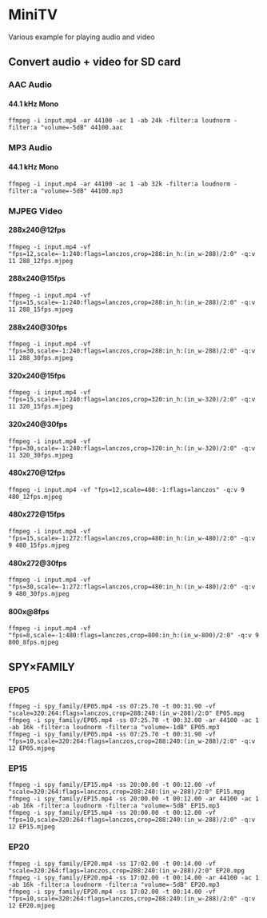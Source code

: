 # MiniTV

Various example for playing audio and video

## Convert audio + video for SD card

### AAC Audio

#### 44.1 kHz Mono

```console
ffmpeg -i input.mp4 -ar 44100 -ac 1 -ab 24k -filter:a loudnorm -filter:a "volume=-5dB" 44100.aac
```

### MP3 Audio

#### 44.1 kHz Mono

```console
ffmpeg -i input.mp4 -ar 44100 -ac 1 -ab 32k -filter:a loudnorm -filter:a "volume=-5dB" 44100.mp3
```

### MJPEG Video

#### 288x240@12fps

```console
ffmpeg -i input.mp4 -vf "fps=12,scale=-1:240:flags=lanczos,crop=288:in_h:(in_w-288)/2:0" -q:v 11 288_12fps.mjpeg
```

#### 288x240@15fps

```console
ffmpeg -i input.mp4 -vf "fps=15,scale=-1:240:flags=lanczos,crop=288:in_h:(in_w-288)/2:0" -q:v 11 288_15fps.mjpeg
```

#### 288x240@30fps

```console
ffmpeg -i input.mp4 -vf "fps=30,scale=-1:240:flags=lanczos,crop=288:in_h:(in_w-288)/2:0" -q:v 11 288_30fps.mjpeg
```

#### 320x240@15fps

```console
ffmpeg -i input.mp4 -vf "fps=15,scale=-1:240:flags=lanczos,crop=320:in_h:(in_w-320)/2:0" -q:v 11 320_15fps.mjpeg
```

#### 320x240@30fps

```console
ffmpeg -i input.mp4 -vf "fps=30,scale=-1:240:flags=lanczos,crop=320:in_h:(in_w-320)/2:0" -q:v 11 320_30fps.mjpeg
```

#### 480x270@12fps

```console
ffmpeg -i input.mp4 -vf "fps=12,scale=480:-1:flags=lanczos" -q:v 9 480_12fps.mjpeg
```

#### 480x272@15fps

```console
ffmpeg -i input.mp4 -vf "fps=15,scale=-1:272:flags=lanczos,crop=480:in_h:(in_w-480)/2:0" -q:v 9 480_15fps.mjpeg
```

#### 480x272@30fps

```console
ffmpeg -i input.mp4 -vf "fps=30,scale=-1:272:flags=lanczos,crop=480:in_h:(in_w-480)/2:0" -q:v 9 480_30fps.mjpeg
```

#### 800x@8fps

```console
ffmpeg -i input.mp4 -vf "fps=8,scale=-1:480:flags=lanczos,crop=800:in_h:(in_w-800)/2:0" -q:v 9 800_8fps.mjpeg
```

## SPY×FAMILY

### EP05

```console
ffmpeg -i spy_family/EP05.mp4 -ss 07:25.70 -t 00:31.90 -vf "scale=320:264:flags=lanczos,crop=288:240:(in_w-288)/2:0" EP05.mpg
ffmpeg -i spy_family/EP05.mp4 -ss 07:25.70 -t 00:32.00 -ar 44100 -ac 1 -ab 16k -filter:a loudnorm -filter:a "volume=-1dB" EP05.mp3
ffmpeg -i spy_family/EP05.mp4 -ss 07:25.70 -t 00:31.90 -vf "fps=10,scale=320:264:flags=lanczos,crop=288:240:(in_w-288)/2:0" -q:v 12 EP05.mjpeg
```

### EP15

```console
ffmpeg -i spy_family/EP15.mp4 -ss 20:00.00 -t 00:12.00 -vf "scale=320:264:flags=lanczos,crop=288:240:(in_w-288)/2:0" EP15.mpg
ffmpeg -i spy_family/EP15.mp4 -ss 20:00.00 -t 00:12.00 -ar 44100 -ac 1 -ab 16k -filter:a loudnorm -filter:a "volume=-5dB" EP15.mp3
ffmpeg -i spy_family/EP15.mp4 -ss 20:00.00 -t 00:12.00 -vf "fps=10,scale=320:264:flags=lanczos,crop=288:240:(in_w-288)/2:0" -q:v 12 EP15.mjpeg
```

### EP20

```console
ffmpeg -i spy_family/EP20.mp4 -ss 17:02.00 -t 00:14.00 -vf "scale=320:264:flags=lanczos,crop=288:240:(in_w-288)/2:0" EP20.mpg
ffmpeg -i spy_family/EP20.mp4 -ss 17:02.00 -t 00:14.00 -ar 44100 -ac 1 -ab 16k -filter:a loudnorm -filter:a "volume=-5dB" EP20.mp3
ffmpeg -i spy_family/EP20.mp4 -ss 17:02.00 -t 00:14.00 -vf "fps=10,scale=320:264:flags=lanczos,crop=288:240:(in_w-288)/2:0" -q:v 12 EP20.mjpeg
```
